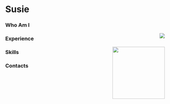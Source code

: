 # Susie

### Who Am I

<img align='right' src="http://mazassumnida.wtf/api/v2/generate_badge?boj=waudy">

### Experience

<img align='right' src="https://github-readme-stats.vercel.app/api?username=susie-choi" height="165">

### Skills

### Contacts
